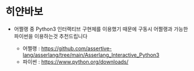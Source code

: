 # 히얀바보
- 어쩔랭 중 Python3 인터랙티브 구현체를 이용했기 때문에 구동시 어쩔랭과 가능한 파이썬을 이용하는것 추천드립니다

  - 어쩔랭 : https://github.com/assertive-lang/asserlang/tree/main/Asserlang_Interactive_Python3
  - 파이썬 : https://www.python.org/downloads/
